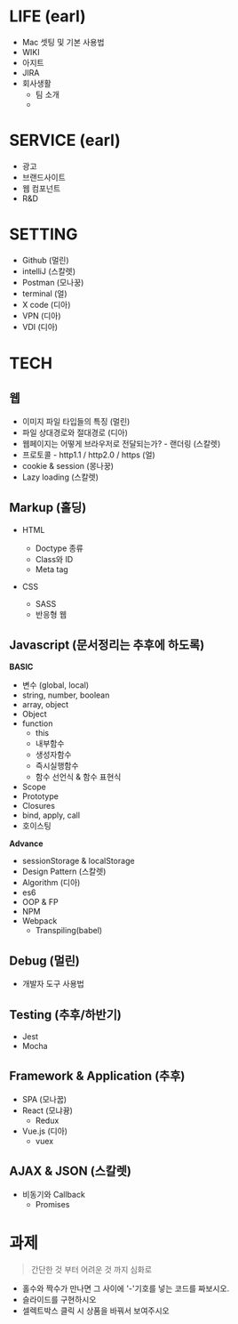 # LIFE (earl)
- Mac 셋팅 및 기본 사용법
- WIKI
- 아지트
- JIRA
- 회사생활
  - 팀 소개
  - 

# SERVICE (earl)
- 광고
- 브랜드사이트
- 웹 컴포넌트
- R&D

# SETTING
- Github (멀린)
- intelliJ (스칼렛)
- Postman (모나꿍)
- terminal (얼)
- X code (디아)
- VPN (디아)
- VDI (디아)

# TECH
## 웹
- 이미지 파일 타입들의 특징 (멀린)
- 파일 상대경로와 절대경로 (디아)
- 웹페이지는 어떻게 브라우저로 전달되는가? - 랜더링 (스칼렛)
- 프로토콜 - http1.1 / http2.0 / https (얼)
- cookie & session (몽나꿍)
- Lazy loading (스칼렛)

## Markup (홀딩)
- HTML
  - Doctype 종류
  - Class와 ID
  - Meta tag
  
- CSS
  - SASS
  - 반응형 웹

## Javascript (문서정리는 추후에 하도록)
  **BASIC**
  - 변수 (global, local)
  - string, number, boolean
  - array, object
  - Object
  - function
    - this
    - 내부함수
    - 생성자함수
    - 즉시실행함수
    - 함수 선언식 & 함수 표현식
  - Scope
  - Prototype
  - Closures
  - bind, apply, call
  - 호이스팅

  **Advance**
  - sessionStorage & localStorage
  - Design Pattern (스칼렛)
  - Algorithm (디아)
  - es6 
  - OOP & FP 
  - NPM
  - Webpack
    - Transpiling(babel)

## Debug (멀린)
- 개발자 도구 사용법

## Testing (추후/하반기)
- Jest
- Mocha

## Framework & Application (추후)
- SPA (모나꿉)
- React (모냐뀽)
  - Redux
- Vue.js (디아)
  - vuex

## AJAX & JSON (스칼렛)
- 비동기와 Callback
  - Promises

# 과제
> 간단한 것 부터 어려운 것 까지 심화로
- 홀수와 짝수가 만나면 그 사이에 '-'기호를 넣는 코드를 짜보시오.
- 슬라이드를 구현하시오
- 셀렉트박스 클릭 시 상품을 바꿔서 보여주시오